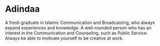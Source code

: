 # Adindaa
A fresh graduate in Islamic Communication and Broadcasting, who always expand experiences and knowledge. A well-rounded person who has an interest in the Communication and Counseling, such as  Public Service. Always be able to motivate yourself to be creative at work.
